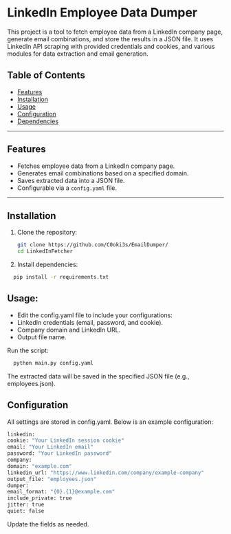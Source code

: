 # LinkedIn Employee Data Dumper

This project is a tool to fetch employee data from a LinkedIn company page, generate email combinations, and store the results in a JSON file. 
It uses LinkedIn API scraping with provided credentials and cookies, and various modules for data extraction and email generation.


## Table of Contents

- [Features](#features)
- [Installation](#installation)
- [Usage](#usage)
- [Configuration](#configuration)
- [Dependencies](#dependencies)
---

## Features

- Fetches employee data from a LinkedIn company page.
- Generates email combinations based on a specified domain.
- Saves extracted data into a JSON file.
- Configurable via a `config.yaml` file.

---

## Installation

1. Clone the repository:
   ```bash
   git clone https://github.com/C0oki3s/EmailDumper/
   cd LinkedInFetcher
   ```
   
2. Install dependencies:
  ```bash
    pip install -r requirements.txt
```

## Usage: 
  - Edit the config.yaml file to include your configurations:
  - LinkedIn credentials (email, password, and cookie).
  - Company domain and LinkedIn URL.
  - Output file name.

Run the script:
```bash
  python main.py config.yaml
```
The extracted data will be saved in the specified JSON file (e.g., employees.json).

## Configuration
All settings are stored in config.yaml. Below is an example configuration:
  ```bash
linkedin:
  cookie: "Your LinkedIn session cookie"
  email: "Your LinkedIn email"
  password: "Your LinkedIn password"
company:
  domain: "example.com"
  linkedin_url: "https://www.linkedin.com/company/example-company"
  output_file: "employees.json"
dumper:
  email_format: "{0}.{1}@example.com"
  include_private: true
  jitter: true
  quiet: false
```

Update the fields as needed.
